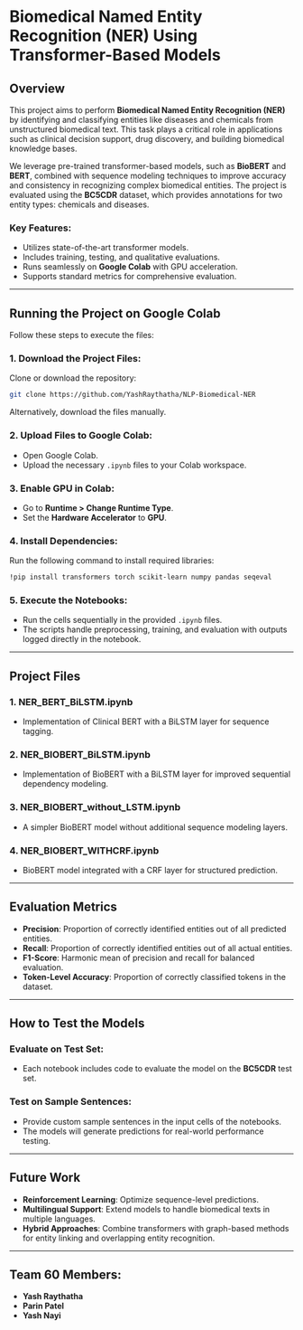 # Biomedical Named Entity Recognition (NER) Using Transformer-Based Models

## Overview
This project aims to perform **Biomedical Named Entity Recognition (NER)** by identifying and classifying entities like diseases and chemicals from unstructured biomedical text. This task plays a critical role in applications such as clinical decision support, drug discovery, and building biomedical knowledge bases. 

We leverage pre-trained transformer-based models, such as **BioBERT** and **BERT**, combined with sequence modeling techniques to improve accuracy and consistency in recognizing complex biomedical entities. The project is evaluated using the **BC5CDR** dataset, which provides annotations for two entity types: chemicals and diseases.

### Key Features:
- Utilizes state-of-the-art transformer models.
- Includes training, testing, and qualitative evaluations.
- Runs seamlessly on **Google Colab** with GPU acceleration.
- Supports standard metrics for comprehensive evaluation.

---

## Running the Project on Google Colab
Follow these steps to execute the files:

### 1. Download the Project Files:
Clone or download the repository:
```bash
git clone https://github.com/YashRaythatha/NLP-Biomedical-NER
```
Alternatively, download the files manually.

### 2. Upload Files to Google Colab:
- Open Google Colab.
- Upload the necessary `.ipynb` files to your Colab workspace.

### 3. Enable GPU in Colab:
- Go to **Runtime > Change Runtime Type**.
- Set the **Hardware Accelerator** to **GPU**.

### 4. Install Dependencies:
Run the following command to install required libraries:
```bash
!pip install transformers torch scikit-learn numpy pandas seqeval
```

### 5. Execute the Notebooks:
- Run the cells sequentially in the provided `.ipynb` files.
- The scripts handle preprocessing, training, and evaluation with outputs logged directly in the notebook.

---

## Project Files
### 1. **NER_BERT_BiLSTM.ipynb**
   - Implementation of Clinical BERT with a BiLSTM layer for sequence tagging.

### 2. **NER_BIOBERT_BiLSTM.ipynb**
   - Implementation of BioBERT with a BiLSTM layer for improved sequential dependency modeling.

### 3. **NER_BIOBERT_without_LSTM.ipynb**
   - A simpler BioBERT model without additional sequence modeling layers.

### 4. **NER_BIOBERT_WITHCRF.ipynb**
   - BioBERT model integrated with a CRF layer for structured prediction.

---

## Evaluation Metrics
- **Precision**: Proportion of correctly identified entities out of all predicted entities.
- **Recall**: Proportion of correctly identified entities out of all actual entities.
- **F1-Score**: Harmonic mean of precision and recall for balanced evaluation.
- **Token-Level Accuracy**: Proportion of correctly classified tokens in the dataset.

---

## How to Test the Models
### Evaluate on Test Set:
- Each notebook includes code to evaluate the model on the **BC5CDR** test set.

### Test on Sample Sentences:
- Provide custom sample sentences in the input cells of the notebooks. 
- The models will generate predictions for real-world performance testing.

---

## Future Work
- **Reinforcement Learning**: Optimize sequence-level predictions.
- **Multilingual Support**: Extend models to handle biomedical texts in multiple languages.
- **Hybrid Approaches**: Combine transformers with graph-based methods for entity linking and overlapping entity recognition.

---

## Team 60 Members:
- **Yash Raythatha**
- **Parin Patel**
- **Yash Nayi**
